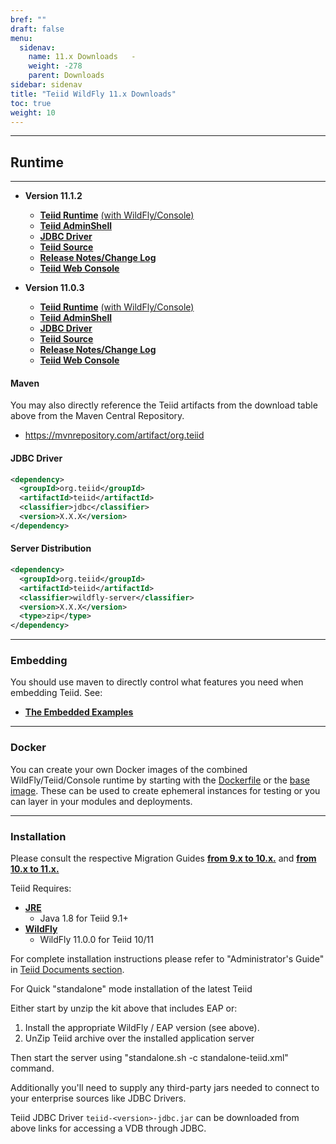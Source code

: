 ```yaml
---
bref: ""
draft: false
menu:
  sidenav:
    name: 11.x Downloads   -
    weight: -278
    parent: Downloads
sidebar: sidenav
title: "Teiid WildFly 11.x Downloads"
toc: true
weight: 10
---
```


---

## Runtime

---

- **Version 11.1.2**
  - [**Teiid Runtime**](https://oss.sonatype.org/service/local/repositories/releases/content/org/teiid/teiid/11.1.2/teiid-11.1.2-wildfly-dist.zip) [(with WildFly/Console)](https://oss.sonatype.org/service/local/repositories/releases/content/org/teiid/teiid/11.1.2/teiid-11.1.2-wildfly-server.zip)
  - [**Teiid AdminShell**](https://oss.sonatype.org/service/local/repositories/releases/content/org/teiid/teiid/11.1.2/teiid-11.1.2-adminshell-dist.zip)
  - [**JDBC Driver**](https://oss.sonatype.org/service/local/repositories/releases/content/org/teiid/teiid/11.1.2/teiid-11.1.2-jdbc.jar)
  - [**Teiid Source**](https://oss.sonatype.org/service/local/repositories/releases/content/org/teiid/teiid/11.1.2/teiid-11.1.2-src.zip)
  - [**Release Notes/Change Log**](http://docs.jboss.org/teiid/11.1.0/teiid-releasenotes.html)
  - [**Teiid Web Console**](https://repository.jboss.org/nexus/service/local/repositories/thirdparty-releases/content/org/teiid/hal/dist/3.1.0/dist-3.1.0-overlay.zip)

- **Version 11.0.3**
  - [**Teiid Runtime**](https://oss.sonatype.org/service/local/repositories/releases/content/org/teiid/teiid/11.0.3/teiid-11.0.3-wildfly-dist.zip) [(with WildFly/Console)](https://oss.sonatype.org/service/local/repositories/releases/content/org/teiid/teiid/11.0.3/teiid-11.0.3-wildfly-server.zip)
  - [**Teiid AdminShell**](https://oss.sonatype.org/service/local/repositories/releases/content/org/teiid/teiid/11.0.3/teiid-11.0.3-adminshell-dist.zip)
  - [**JDBC Driver**](https://oss.sonatype.org/service/local/repositories/releases/content/org/teiid/teiid/11.0.3/teiid-11.0.3-jdbc.jar)
  - [**Teiid Source**](https://oss.sonatype.org/service/local/repositories/releases/content/org/teiid/teiid/11.0.3/teiid-11.0.3-src.zip)
  - [**Release Notes/Change Log**](http://docs.jboss.org/teiid/11.0.0/teiid-releasenotes.html)
  - [**Teiid Web Console**](https://repository.jboss.org/nexus/service/local/repositories/thirdparty-releases/content/org/teiid/hal/dist/3.1.0/dist-3.1.0-overlay.zip)


#### Maven

You may also directly reference the Teiid artifacts from the download table above from the Maven Central Repository.

- https://mvnrepository.com/artifact/org.teiid

#### JDBC Driver

```xml
<dependency>
  <groupId>org.teiid</groupId>
  <artifactId>teiid</artifactId>
  <classifier>jdbc</classifier>
  <version>X.X.X</version>
</dependency>
```

#### Server Distribution

```xml
<dependency>
  <groupId>org.teiid</groupId>
  <artifactId>teiid</artifactId>
  <classifier>wildfly-server</classifier>
  <version>X.X.X</version>
  <type>zip</type>
</dependency>
```
---

### Embedding

You should use maven to directly control what features you need when embedding Teiid. See:  

- [**The Embedded Examples**](https://github.com/teiid/teiid-embedded-examples/blob/teiid-10.x/README.md)

---

### Docker

You can create your own Docker images of the combined WildFly/Teiid/Console runtime by starting with the [Dockerfile](https://github.com/jboss-dockerfiles/teiid/blob/master/Dockerfile) or the [base image](https://hub.docker.com/r/jboss/teiid/). These can be used to create ephemeral instances for testing or you can layer in your modules and deployments.

---

### Installation

Please consult the respective Migration Guides [**from 9.x to 10.x.**](http://teiid.github.io/teiid-documents/master/content/admin/Migration_Guide_From_Teiid_9.x.html) and [**from 10.x to 11.x.**](http://teiid.github.io/teiid-documents/master/content/admin/Migration_Guide_From_Teiid_10.x.html)

Teiid Requires:

- [**JRE**](http://www.java.com/en/download/manual.jsp)
  - Java 1.8 for Teiid 9.1+
- [**WildFly**](http://wildfly.org/downloads/)
  - WildFly 11.0.0 for Teiid 10/11

For complete installation instructions please refer to "Administrator's Guide" in [Teiid Documents section](../docs/index.html).

For Quick "standalone" mode installation of the latest Teiid

Either start by unzip the kit above that includes EAP or:

1.  Install the appropriate WildFly / EAP version (see above).
2.  UnZip Teiid archive over the installed application server

Then start the server using "standalone.sh -c standalone-teiid.xml" command.

Additionally you'll need to supply any third-party jars needed to connect to your enterprise sources like JDBC Drivers.

Teiid JDBC Driver  `teiid-<version>-jdbc.jar`  can be downloaded from above links for accessing a VDB through JDBC.
